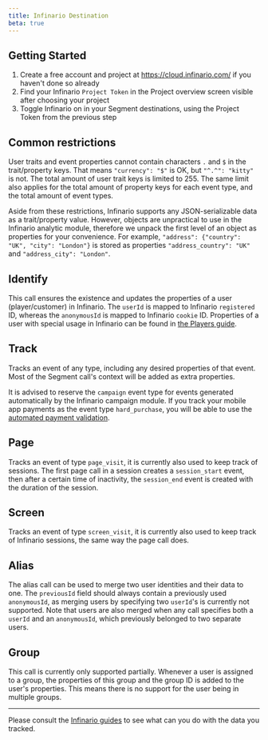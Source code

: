 ```yaml
---
title: Infinario Destination
beta: true
---
```

## Getting Started

1. Create a free account and project at https://cloud.infinario.com/ if you haven't done so already
1. Find your Infinario `Project Token` in the Project overview screen visible after choosing your project
1. Toggle Infinario on in your Segment destinations, using the Project Token from the previous step


## Common restrictions

User traits and event properties cannot contain characters `.` and `$` in the trait/property keys. That means `"currency": "$"` is OK, but `"^.^": "kitty"` is not. The total amount of user trait keys is limited to 255. The same limit also applies for the total amount of property keys for each event type, and the total amount of event types.

Aside from these restrictions, Infinario supports any JSON-serializable data as a trait/property value. However, objects are unpractical to use in the Infinario analytic module, therefore we unpack the first level of an object as properties for your convenience. For example, `"address": {"country": "UK", "city": "London"}` is stored as properties `"address_country": "UK"` and `"address_city": "London"`.

## Identify

This call ensures the existence and updates the properties of a user (player/customer) in Infinario. The `userId` is mapped to Infinario `registered` ID, whereas the `anonymousId` is mapped to Infinario `cookie` ID. Properties of a user with special usage in Infinario can be found in [the Players guide](http://guides.infinario.com/user-guide/players/#section-player).

## Track

Tracks an event of any type, including any desired properties of that event. Most of the Segment call's context will be added as extra properties.

It is advised to reserve the `campaign` event type for events generated automatically by the Infinario campaign module. If you track your mobile app payments as the event type `hard_purchase`, you will be able to use the [automated payment validation](http://guides.infinario.com/technical-documentation/payment-validation/).

## Page

Tracks an event of type `page_visit`, it is currently also used to keep track of sessions. The first page call in a session creates a `session_start` event, then after a certain time of inactivity, the `session_end` event is created with the duration of the session.

## Screen

Tracks an event of type `screen_visit`, it is currently also used to keep track of Infinario sessions, the same way the page call does.

## Alias

The alias call can be used to merge two user identities and their data to one. The `previousId` field should always contain a previously used `anonymousId`, as merging users by specifying two `userId`'s is currently not supported. Note that users are also merged when any call specifies both a `userId` and an `anonymousId`, which previously belonged to two separate users.

## Group

This call is currently only supported partially. Whenever a user is assigned to a group, the properties of this group and the group ID is added to the user's properties. This means there is no support for the user being in multiple groups.

- - -

Please consult the [Infinario guides](http://guides.infinario.com/) to see what can you do with the data you tracked.
